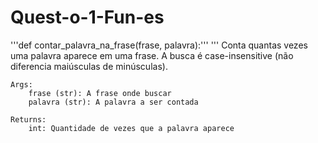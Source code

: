 # Quest-o-1-Fun-es
'''def contar_palavra_na_frase(frase, palavra):'''
'''
    Conta quantas vezes uma palavra aparece em uma frase.
    A busca é case-insensitive (não diferencia maiúsculas de minúsculas).
    
    Args:
        frase (str): A frase onde buscar
        palavra (str): A palavra a ser contada
    
    Returns:
        int: Quantidade de vezes que a palavra aparece
